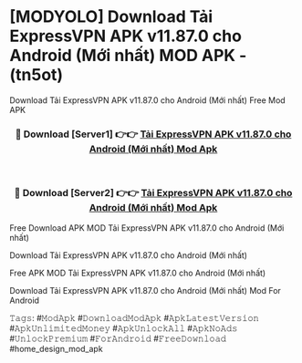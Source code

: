 # [MODYOLO] Download Tải ExpressVPN APK v11.87.0 cho Android (Mới nhất) MOD APK - (tn5ot)
Download Tải ExpressVPN APK v11.87.0 cho Android (Mới nhất) Free Mod APK

<div align="center">
<h3>🔴 Download [Server1] 👉👉 <a href="https://apk-comot.site?title=Tải_ExpressVPN_APK_v11.87.0_cho_Android_(Mới_nhất)">Tải ExpressVPN APK v11.87.0 cho Android (Mới nhất) Mod Apk</a></h3><br>

<h3>🔴 Download [Server2] 👉👉 <a href="https://apk-comot.site?title=Tải_ExpressVPN_APK_v11.87.0_cho_Android_(Mới_nhất)">Tải ExpressVPN APK v11.87.0 cho Android (Mới nhất) Mod Apk</a></h3>
</div>


Free Download APK MOD Tải ExpressVPN APK v11.87.0 cho Android (Mới nhất)

Download Tải ExpressVPN APK v11.87.0 cho Android (Mới nhất) 

Free APK MOD Tải ExpressVPN APK v11.87.0 cho Android (Mới nhất) 

Download Tải ExpressVPN APK v11.87.0 cho Android (Mới nhất) Mod For Android

𝚃𝚊𝚐𝚜: #𝙼𝚘𝚍𝙰𝚙𝚔 #𝙳𝚘𝚠𝚗𝚕𝚘𝚊𝚍𝙼𝚘𝚍𝙰𝚙𝚔 #𝙰𝚙𝚔𝙻𝚊𝚝𝚎𝚜𝚝𝚅𝚎𝚛𝚜𝚒𝚘𝚗 #𝙰𝚙𝚔𝚄𝚗𝚕𝚒𝚖𝚒𝚝𝚎𝚍𝙼𝚘𝚗𝚎𝚢 #𝙰𝚙𝚔𝚄𝚗𝚕𝚘𝚌𝚔𝙰𝚕𝚕 #𝙰𝚙𝚔𝙽𝚘𝙰𝚍𝚜 #𝚄𝚗𝚕𝚘𝚌𝚔𝙿𝚛𝚎𝚖𝚒𝚞𝚖 #𝙵𝚘𝚛𝙰𝚗𝚍𝚛𝚘𝚒𝚍 #𝙵𝚛𝚎𝚎𝙳𝚘𝚠𝚗𝚕𝚘𝚊𝚍 #home_design_mod_apk